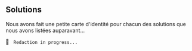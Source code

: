 ## Solutions

Nous avons fait une petite carte d'identité pour chacun des solutions que nous avons listées auparavant...

🚧  &nbsp; `Redaction in progress...`
